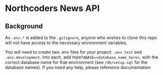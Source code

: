 # Northcoders News API

## Background

As `.env.*` is added to the `.gitignore`, anyone who wishes to clone this repo will not have access to the necessary environment variables. 

You will need to create two .env files for your project: `.env.test` and `.env.development`. Into each, add `PGDATABASE=<database_name_here>`, with the correct database name for that environment (see `/db/setup.sql` for the database names). If you need any help, please reference documentation




